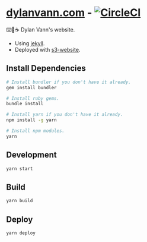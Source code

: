 # [dylanvann.com](https://dylanvann.com) - [![CircleCI](https://circleci.com/gh/DylanVann/dylanvann-com.svg?style=svg)](https://circleci.com/gh/DylanVann/dylanvann-com)

⌨️🤖☕️ Dylan Vann's website.

- Using [jekyll](https://jekyllrb.com/).
- Deployed with [s3-website](https://github.com/klaemo/s3-website).

## Install Dependencies

```bash
# Install bundler if you don't have it already.
gem install bundler

# Install ruby gems.
bundle install

# Install yarn if you don't have it already.
npm install -g yarn

# Install npm modules.
yarn
```

## Development

```bash
yarn start
```

## Build

```bash
yarn build
```

## Deploy

```bash
yarn deploy
```
